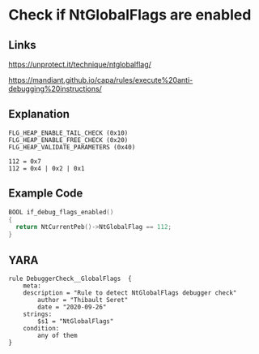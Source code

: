 # Check if NtGlobalFlags are enabled

## Links
https://unprotect.it/technique/ntglobalflag/

https://mandiant.github.io/capa/rules/execute%20anti-debugging%20instructions/

## Explanation
```
FLG_HEAP_ENABLE_TAIL_CHECK (0x10)
FLG_HEAP_ENABLE_FREE_CHECK (0x20)
FLG_HEAP_VALIDATE_PARAMETERS (0x40)

112 = 0x7
112 = 0x4 | 0x2 | 0x1
```
## Example Code
```c
BOOL if_debug_flags_enabled()
{
  return NtCurrentPeb()->NtGlobalFlag == 112;
}
```
## YARA
```
rule DebuggerCheck__GlobalFlags  {
    meta:
	description = "Rule to detect NtGlobalFlags debugger check"
        author = "Thibault Seret"
        date = "2020-09-26"
    strings:
        $s1 = "NtGlobalFlags"
    condition:
        any of them
}
```